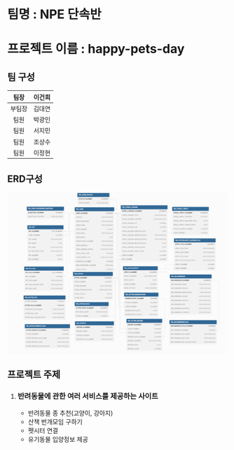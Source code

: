 # 팀명 : NPE 단속반

# 프로젝트 이름 : happy-pets-day

## 팀 구성

|팀장|이건희|           
|:--:|:--:|
|부팀장|김대연| 
|팀원|박광인| 
|팀원|서지민| 
|팀원|조상수| 
|팀원|이정현|

## ERD구성

[![NPE단속반 erd구성](./src/main/resources/static/img/Spring_Erd.png)](https://dbdiagram.io/d/647f4f07722eb774947ee12c)

## 프로젝트 주제

1. ### 반려동물에 관한 여러 서비스를 제공하는 사이트
    - 반려동물 종 추천(고양이, 강아지)
    - 산책 번개모임 구하기
    - 펫시터 연결
    - 유기동물 입양정보 제공
